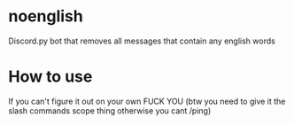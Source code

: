 # noenglish

Discord.py bot that removes all messages that contain any english words

# How to use

If you can't figure it out on your own FUCK YOU (btw you need to give it the slash commands scope thing otherwise you cant /ping)
